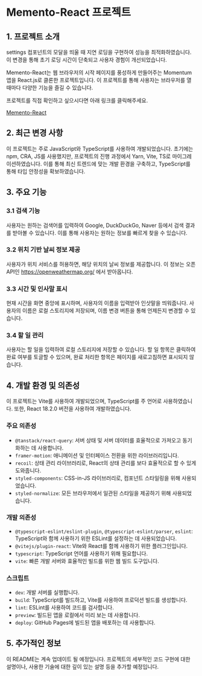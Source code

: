 # Memento-React 프로젝트

## 1. 프로젝트 소개

settings 컴포넌트의 모달을 띄울 때 지연 로딩을 구현하여 성능을 최적화하였습니다. 이 변경을 통해 초기 로딩 시간이 단축되고 사용자 경험이 개선되었습니다.

Memento-React는 웹 브라우저의 시작 페이지를 풍성하게 만들어주는 Momentum 앱을 React.js로 클론한 프로젝트입니다. 이 프로젝트를 통해 사용자는 브라우저를 열 때마다 다양한 기능을 즐길 수 있습니다.

프로젝트를 직접 확인하고 싶으시다면 아래 링크를 클릭해주세요.

[Memento-React](https://javascriptbiggosoo.github.io/memento-react/)

## 2. 최근 변경 사항

이 프로젝트는 주로 JavaScript와 TypeScript를 사용하여 개발되었습니다. 초기에는 npm, CRA, JS를 사용했지만, 프로젝트의 진행 과정에서 Yarn, Vite, TS로 마이그레이션하였습니다. 이를 통해 최신 트렌드에 맞는 개발 환경을 구축하고, TypeScript를 통해 타입 안정성을 확보하였습니다.

## 3. 주요 기능

### 3.1 검색 기능

사용자는 원하는 검색어를 입력하여 Google, DuckDuckGo, Naver 등에서 검색 결과를 받아볼 수 있습니다. 이를 통해 사용자는 원하는 정보를 빠르게 찾을 수 있습니다.

### 3.2 위치 기반 날씨 정보 제공

사용자가 위치 서비스를 허용하면, 해당 위치의 날씨 정보를 제공합니다. 이 정보는 오픈 API인 https://openweathermap.org/ 에서 받아옵니다.

### 3.3 시간 및 인사말 표시

현재 시간을 화면 중앙에 표시하며, 사용자의 이름을 입력받아 인삿말을 띄워줍니다. 사용자의 이름은 로컬 스토리지에 저장되며, 이름 변경 버튼을 통해 언제든지 변경할 수 있습니다.

### 3.4 할 일 관리

사용자는 할 일을 입력하여 로컬 스토리지에 저장할 수 있습니다. 할 일 항목은 클릭하여 완료 여부를 토글할 수 있으며, 완료 처리한 항목은 페이지를 새로고침하면 표시되지 않습니다.

## 4. 개발 환경 및 의존성

이 프로젝트는 Vite를 사용하여 개발되었으며, TypeScript를 주 언어로 사용하였습니다. 또한, React 18.2.0 버전을 사용하여 개발하였습니다.

### 주요 의존성

- `@tanstack/react-query`: 서버 상태 및 서버 데이터를 효율적으로 가져오고 동기화하는 데 사용합니다.
- `framer-motion`: 애니메이션 및 인터페이스 전환을 위한 라이브러리입니다.
- `recoil`: 상태 관리 라이브러리로, React의 상태 관리를 보다 효율적으로 할 수 있게 도와줍니다.
- `styled-components`: CSS-in-JS 라이브러리로, 컴포넌트 스타일링을 위해 사용되었습니다.
- `styled-normalize`: 모든 브라우저에서 일관된 스타일을 제공하기 위해 사용되었습니다.

### 개발 의존성

- `@typescript-eslint/eslint-plugin`, `@typescript-eslint/parser`, `eslint`: TypeScript와 함께 사용하기 위한 ESLint를 설정하는 데 사용되었습니다.
- `@vitejs/plugin-react`: Vite와 React를 함께 사용하기 위한 플러그인입니다.
- `typescript`: TypeScript 언어를 사용하기 위해 필요합니다.
- `vite`: 빠른 개발 서버와 효율적인 빌드를 위한 웹 빌드 도구입니다.

### 스크립트

- `dev`: 개발 서버를 실행합니다.
- `build`: TypeScript를 빌드하고, Vite를 사용하여 프로덕션 빌드를 생성합니다.
- `lint`: ESLint를 사용하여 코드를 검사합니다.
- `preview`: 빌드된 앱을 로컬에서 미리 보는 데 사용합니다.
- `deploy`: GitHub Pages에 빌드된 앱을 배포하는 데 사용합니다.

## 5. 추가적인 정보

이 README는 계속 업데이트 될 예정입니다. 프로젝트의 세부적인 코드 구현에 대한 설명이나, 사용한 기술에 대한 깊이 있는 설명 등을 추가할 예정입니다.

